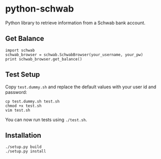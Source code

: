 python-schwab
=============

Python library to retrieve information from a Schwab bank account.

Get Balance
-----------

	import schwab
	schwab_browser = schwab.SchwabBrowser(your_username, your_pw)
	print schwab_browser.get_balance()

Test Setup
----------

Copy `test.dummy.sh` and replace the default values with your user id and password:

	cp test.dummy.sh test.sh
	chmod +x test.sh
	vim test.sh

You can now run tests using `./test.sh`.

Installation
------------

	./setup.py build
	./setup.py install

